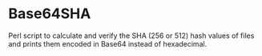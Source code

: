 # Base64SHA
Perl script to calculate and verify the SHA (256 or 512) hash values of files and prints them encoded in Base64 instead of hexadecimal.
